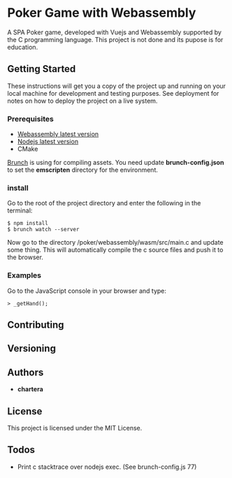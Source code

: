 # Poker Game with Webassembly

A SPA Poker game, developed with Vuejs and Webassembly supported by the C programming language.
This project is not done and its pupose is for education.

## Getting Started

These instructions will get you a copy of the project up and running on your local machine for development and testing purposes. See deployment for notes on how to deploy the project on a live system.

### Prerequisites

- [Webassembly latest version](https://webassembly.org)
- [Nodejs latest version](https://nodejs.org/en/)
- CMake

[Brunch](https://brunch.io) is using for compiling assets.
You need update **brunch-config.json** to set the **emscripten**
directory for the environment.

### install

Go to the root of the project directory and enter the following in the
terminal:

```
$ npm install
$ brunch watch --server
```

Now go to the directory /poker/webassembly/wasm/src/main.c
and update some thing. This will automatically compile
the c source files and push it to the browser.

### Examples

Go to the JavaScript console in your browser and type:

```
> _getHand();
```

## Contributing

## Versioning

## Authors

* **chartera**


## License

This project is licensed under the MIT License.

## Todos

* Print c stacktrace over nodejs exec. (See brunch-config.js 77)
